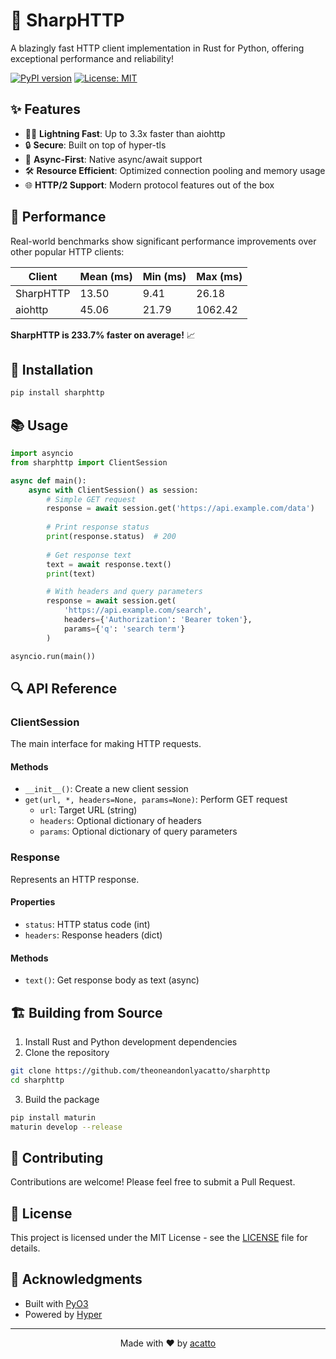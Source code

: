 # 🚀 SharpHTTP

A blazingly fast HTTP client implementation in Rust for Python, offering exceptional performance and reliability!

[![PyPI version](https://badge.fury.io/py/sharphttp.svg)](https://badge.fury.io/py/sharphttp)
[![License: MIT](https://img.shields.io/badge/License-MIT-yellow.svg)](https://opensource.org/licenses/MIT)

## ✨ Features

- 🏃‍♂️ **Lightning Fast**: Up to 3.3x faster than aiohttp
- 🔒 **Secure**: Built on top of hyper-tls
- 🔄 **Async-First**: Native async/await support
- 🛠 **Resource Efficient**: Optimized connection pooling and memory usage
- 🌐 **HTTP/2 Support**: Modern protocol features out of the box

## 🚄 Performance

Real-world benchmarks show significant performance improvements over other popular HTTP clients:

| Client       | Mean (ms) | Min (ms) | Max (ms) |
|-------------|-----------|----------|-----------|
| SharpHTTP   | 13.50     | 9.41     | 26.18    |
| aiohttp     | 45.06     | 21.79    | 1062.42  |

**SharpHTTP is 233.7% faster on average!** 📈

## 🔧 Installation

```bash
pip install sharphttp
```

## 📚 Usage

```python
import asyncio
from sharphttp import ClientSession

async def main():
    async with ClientSession() as session:
        # Simple GET request
        response = await session.get('https://api.example.com/data')
        
        # Print response status
        print(response.status)  # 200
        
        # Get response text
        text = await response.text()
        print(text)

        # With headers and query parameters
        response = await session.get(
            'https://api.example.com/search',
            headers={'Authorization': 'Bearer token'},
            params={'q': 'search term'}
        )

asyncio.run(main())
```

## 🔍 API Reference

### ClientSession

The main interface for making HTTP requests.

#### Methods

- `__init__()`: Create a new client session
- `get(url, *, headers=None, params=None)`: Perform GET request
  - `url`: Target URL (string)
  - `headers`: Optional dictionary of headers
  - `params`: Optional dictionary of query parameters

### Response

Represents an HTTP response.

#### Properties

- `status`: HTTP status code (int)
- `headers`: Response headers (dict)

#### Methods

- `text()`: Get response body as text (async)

## 🏗 Building from Source

1. Install Rust and Python development dependencies
2. Clone the repository
```bash
git clone https://github.com/theoneandonlyacatto/sharphttp
cd sharphttp
```
3. Build the package
```bash
pip install maturin
maturin develop --release
```

## 🤝 Contributing

Contributions are welcome! Please feel free to submit a Pull Request.

## 📝 License

This project is licensed under the MIT License - see the [LICENSE](LICENSE) file for details.

## 🙏 Acknowledgments

- Built with [PyO3](https://github.com/PyO3/pyo3)
- Powered by [Hyper](https://github.com/hyperium/hyper)

---

<p align="center">Made with ❤️ by <a href="https://github.com/theoneandonlyacatto">acatto</a></p>
